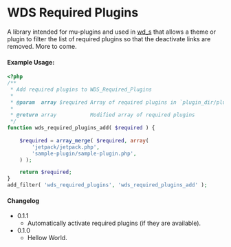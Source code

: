 WDS Required Plugins
=========

A library intended for mu-plugins and used in [wd_s](https://github.com/WebDevStudios/wd_s) that allows a theme or plugin to filter the list of required plugins so that the deactivate links are removed. More to come.

#### Example Usage:
```php
<?php
/**
 * Add required plugins to WDS_Required_Plugins
 *
 * @param  array $required Array of required plugins in `plugin_dir/plugin_file.php` form
 *
 * @return array           Modified array of required plugins
 */
function wds_required_plugins_add( $required ) {
	
	$required = array_merge( $required, array(
		'jetpack/jetpack.php',
		'sample-plugin/sample-plugin.php',
	) );

	return $required;
}
add_filter( 'wds_required_plugins', 'wds_required_plugins_add' );
```

#### Changelog
* 0.1.1
	* Automatically activate required plugins (if they are available).
* 0.1.0
	* Hellow World.